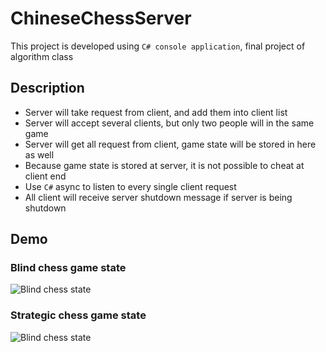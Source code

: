 # ChineseChessServer

This project is developed using `C# console application`, final project of algorithm class

## Description

* Server will take request from client, and add them into client list
* Server will accept several clients, but only two people will in the same game
* Server will get all request from client, game state will be stored in here as well
* Because game state is stored at server, it is not possible to cheat at client end
* Use `C#` async to listen to every single client request
* All client will receive server shutdown message if server is being shutdown

## Demo

### Blind chess game state
![Blind chess state](https://i.imgur.com/IE509KC.png)

### Strategic chess game state
![Blind chess state](https://i.imgur.com/c9m3w8K.png)
